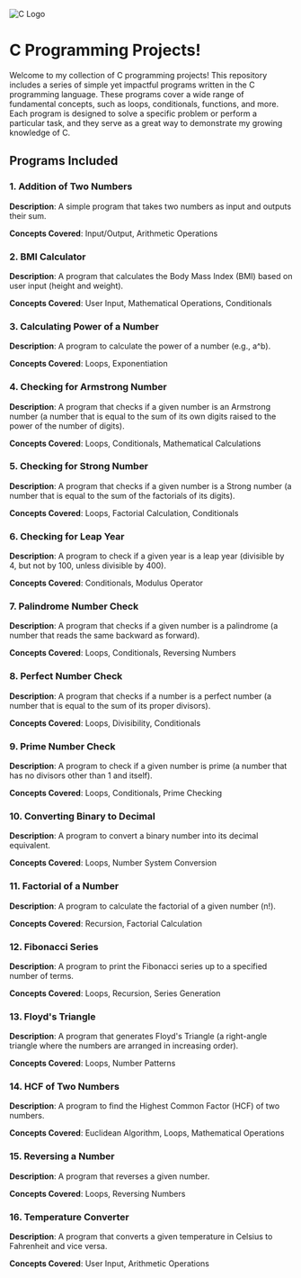 ![C Logo](https://upload.wikimedia.org/wikipedia/commons/1/19/C_Logo.png)                                                      

# **C Programming Projects!**

Welcome to my collection of C programming projects! This repository includes a series of simple yet impactful programs written in the C programming language. These programs cover a wide range of fundamental concepts, such as loops, conditionals, functions, and more. Each program is designed to solve a specific problem or perform a particular task, and they serve as a great way to demonstrate my growing knowledge of C.

## **Programs Included**

### **1. Addition of Two Numbers**

**Description**: A simple program that takes two numbers as input and outputs their sum. 

**Concepts Covered**: Input/Output, Arithmetic Operations

### **2. BMI Calculator**

**Description**: A program that calculates the Body Mass Index (BMI) based on user input (height and weight).

**Concepts Covered**: User Input, Mathematical Operations, Conditionals

### **3. Calculating Power of a Number**

**Description**: A program to calculate the power of a number (e.g., a^b).

**Concepts Covered**: Loops, Exponentiation

### **4. Checking for Armstrong Number**

**Description**: A program that checks if a given number is an Armstrong number (a number that is equal to the sum of its own digits raised to the power of the number of digits).

**Concepts Covered**: Loops, Conditionals, Mathematical Calculations

### **5. Checking for Strong Number**

**Description**: A program that checks if a given number is a Strong number (a number that is equal to the sum of the factorials of its digits).

**Concepts Covered**: Loops, Factorial Calculation, Conditionals

### **6. Checking for Leap Year**

**Description**: A program to check if a given year is a leap year (divisible by 4, but not by 100, unless divisible by 400).

**Concepts Covered**: Conditionals, Modulus Operator

### **7. Palindrome Number Check**

**Description**: A program that checks if a given number is a palindrome (a number that reads the same backward as forward).

**Concepts Covered**: Loops, Conditionals, Reversing Numbers

### **8. Perfect Number Check**

**Description**: A program that checks if a number is a perfect number (a number that is equal to the sum of its proper divisors).

**Concepts Covered**: Loops, Divisibility, Conditionals

### **9. Prime Number Check**

**Description**: A program to check if a given number is prime (a number that has no divisors other than 1 and itself).

**Concepts Covered**: Loops, Conditionals, Prime Checking

### **10. Converting Binary to Decimal**

**Description**: A program to convert a binary number into its decimal equivalent.

**Concepts Covered**: Loops, Number System Conversion

### **11. Factorial of a Number**

**Description**: A program to calculate the factorial of a given number (n!).

**Concepts Covered**: Recursion, Factorial Calculation

### **12. Fibonacci Series**

**Description**: A program to print the Fibonacci series up to a specified number of terms.

**Concepts Covered**: Loops, Recursion, Series Generation

### **13. Floyd's Triangle**

**Description**: A program that generates Floyd's Triangle (a right-angle triangle where the numbers are arranged in increasing order).

**Concepts Covered**: Loops, Number Patterns

### **14. HCF of Two Numbers**

**Description**: A program to find the Highest Common Factor (HCF) of two numbers.

**Concepts Covered**: Euclidean Algorithm, Loops, Mathematical Operations

### **15. Reversing a Number**

**Description**: A program that reverses a given number.

**Concepts Covered**: Loops, Reversing Numbers

### **16. Temperature Converter**

**Description**: A program that converts a given temperature in Celsius to Fahrenheit and vice versa.

**Concepts Covered**: User Input, Arithmetic Operations

